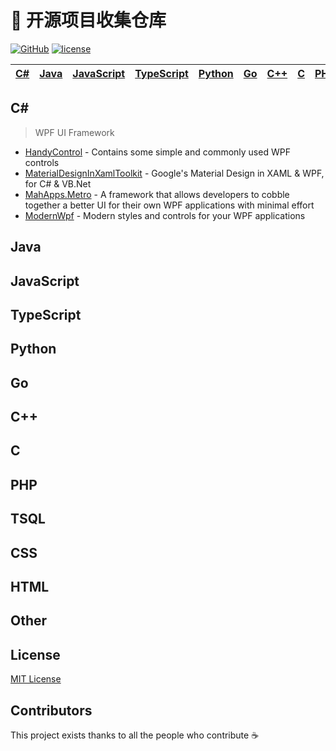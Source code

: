 # :rainbow: 开源项目收集仓库

[![GitHub](https://badgen.net/badge/icon/chinaitorg?icon=github&label&color=green)](https://github.com/chinaitorg)
[![license](https://badgen.net/github/license/chinaitorg/awesome-projects?color=green)](https://github.com/chinaitorg/awesome-projects/blob/main/LICENSE)



| [C#](#C#) | [Java](#Java) | [JavaScript](#JavaScript) | [TypeScript](#TypeScript) | [Python](#Python) | [Go](#Go) | [C++](#C++) | [C](#C) | [PHP](#PHP) | [TSQL](#TSQL) | [CSS](#CSS) | [HTML](#HTML) | [Other](#Other) |
| :-------: | :-----------: | :-----------------------: | :-----------------------: | :---------------: | :-------: | :---------: | :-----: | :---------: | :-----------: | :---------: | :-----------: | :-------------: |

## C#

> WPF UI Framework

- [HandyControl](https://github.com/HandyOrg/HandyControl) - Contains some simple and commonly used WPF controls
- [MaterialDesignInXamlToolkit](https://github.com/MaterialDesignInXAML/MaterialDesignInXamlToolkit) - Google's Material Design in XAML & WPF, for C# & VB.Net
- [MahApps.Metro](https://github.com/MahApps/MahApps.Metro) - A framework that allows developers to cobble together a better UI for their own WPF applications with minimal effort
- [ModernWpf](https://github.com/Kinnara/ModernWpf) - Modern styles and controls for your WPF applications



## Java



## JavaScript



## TypeScript



## Python



## Go



## C++



## C



## PHP



## TSQL



## CSS



## HTML



## Other



## License

<p>
<a href="LICENSE">MIT License</a>
</p>


## Contributors

This project exists thanks to all the people who contribute :coffee:

